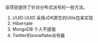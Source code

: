 该项目提供了针对分布式派号的一些方法。
1. UUID
    UUID 采用JDK原生的Utils包来实现
2. Hibernate
3. MongoDB
    个人不提倡
4. Twitter的snowflake派号器
